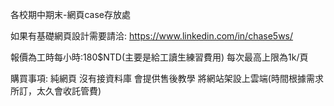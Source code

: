 各校期中期末-網頁case存放處

如果有基礎網頁設計需要請洽:
https://www.linkedin.com/in/chase5ws/

報價為工時每小時:180$NTD(主要是給工讀生練習費用)
每次最高上限為1k/頁 

購買事項:
純網頁 沒有接資料庫 
會提供售後教學 
將網站架設上雲端(時間根據需求所訂，太久會收託管費)
